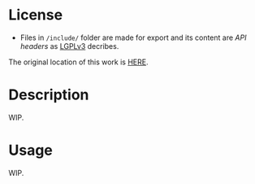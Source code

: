 # License

- Files in `/include/` folder are made for export and its content are *API headers* as [LGPLv3](LICENSE) decribes.


The original location of this work is [HERE](http://forums.renegadeprojects.com/showthread.php?tid=1160&pid=13088#pid13088).

# Description

WIP.

# Usage

WIP.
